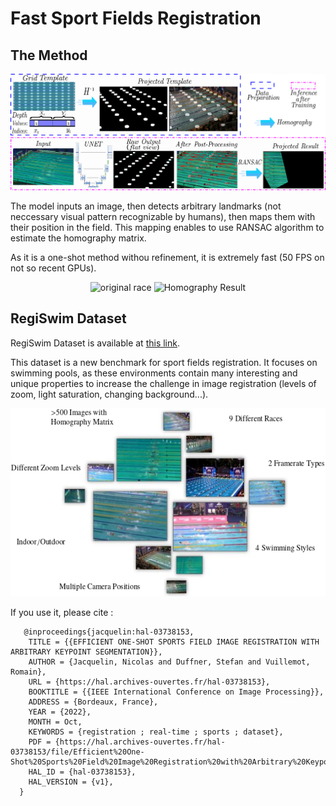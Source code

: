 # Fast Sport Fields Registration

## The Method

<p align="center">
  <img src="/images/pipeline.png" alt="Method's Pipeline" />
</p>

The model inputs an image, then detects arbitrary landmarks (not neccessary visual pattern recognizable by humans), then maps them with their position in the field. This mapping enables to use RANSAC algorithm to estimate the homography matrix.

As it is a one-shot method withou refinement, it is extremely fast (50 FPS on not so recent GPUs).

<p align="center">
  <img src="/images/race.gif" alt="original race">
  <img src="/images/homography.gif" alt="Homography Result" />
</p>


## RegiSwim Dataset
RegiSwim Dataset is available at [this link](https://drive.google.com/drive/u/0/folders/18BjEKYf5T2HYWi5k_rpXSmLtY92_md2g).



This dataset is a new benchmark for sport fields registration. It focuses on swimming pools, as these environments contain many interesting and unique properties to increase the challenge in image registration (levels of zoom, light saturation, changing background...).

![The Neptune Registration Dataset](/im_ge/dataset.png)

 If you use it, please cite :
 
       @inproceedings{jacquelin:hal-03738153,
        TITLE = {{EFFICIENT ONE-SHOT SPORTS FIELD IMAGE REGISTRATION WITH ARBITRARY KEYPOINT SEGMENTATION}},
        AUTHOR = {Jacquelin, Nicolas and Duffner, Stefan and Vuillemot, Romain},
        URL = {https://hal.archives-ouvertes.fr/hal-03738153},
        BOOKTITLE = {{IEEE International Conference on Image Processing}},
        ADDRESS = {Bordeaux, France},
        YEAR = {2022},
        MONTH = Oct,
        KEYWORDS = {registration ; real-time ; sports ; dataset},
        PDF = {https://hal.archives-ouvertes.fr/hal-03738153/file/Efficient%20One-Shot%20Sports%20Field%20Image%20Registration%20with%20Arbitrary%20Keypoint%20Segmentation.pdf},
        HAL_ID = {hal-03738153},
        HAL_VERSION = {v1},
      }
